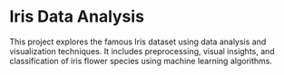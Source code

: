 

# Iris Data Analysis

This project explores the famous Iris dataset using data analysis and visualization techniques. It includes preprocessing, visual insights, and classification of iris flower species using machine learning algorithms.


